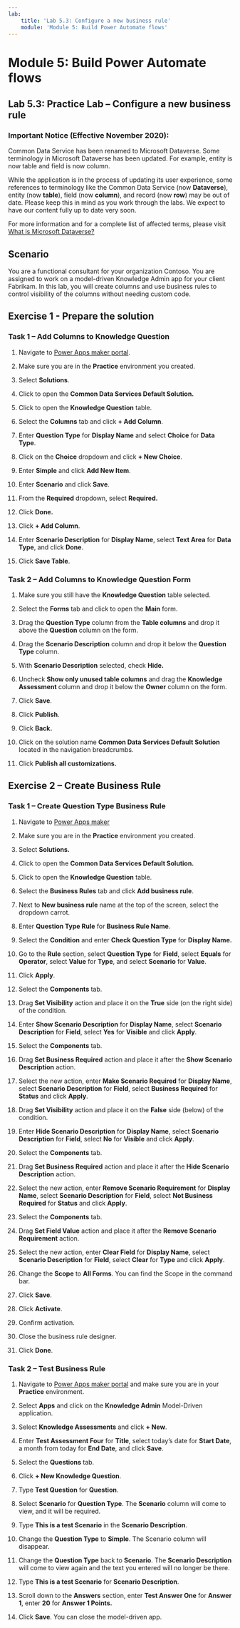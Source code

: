 ```yaml
---
lab:
    title: 'Lab 5.3: Configure a new business rule'
    module: 'Module 5: Build Power Automate flows'
---
```


Module 5: Build Power Automate flows
========================

## Lab 5.3: Practice Lab – Configure a new business rule

### Important Notice (Effective November 2020):
Common Data Service has been renamed to Microsoft Dataverse. Some terminology in Microsoft Dataverse has been updated. For example, entity is now table and field is now column. 

While the application is in the process of updating its user experience, some references to terminology like the Common Data Service (now **Dataverse**), entity (now **table**), field (now **column**), and record (now **row**) may be out of date. Please keep this in mind as you work through the labs. We expect to have our content fully up to date very soon. 

For more information and for a complete list of affected terms, please visit [What is Microsoft Dataverse?](https://docs.microsoft.com/en-us/powerapps/maker/common-data-service/data-platform-intro#terminology-updates)

Scenario
--------

You are a functional consultant for your organization Contoso. You are assigned
to work on a model-driven Knowledge Admin app for your client Fabrikam. In this
lab, you will create columns and use business rules to control visibility of the
columns without needing custom code.

## Exercise 1 - Prepare the solution

### Task 1 – Add Columns to Knowledge Question

1.  Navigate to [Power Apps maker portal](https://make.powerapps.com).

2.  Make sure you are in the **Practice** environment you created.

3.  Select **Solutions**.

4.  Click to open the **Common Data Services Default Solution.**

5.  Click to open the **Knowledge Question** table.

6.  Select the **Columns** tab and click **+ Add Column**.

7.  Enter **Question Type** for **Display Name** and select **Choice** for
    **Data Type**.

8.  Click on the **Choice** dropdown and click **+ New Choice**.

9.  Enter **Simple** and click **Add New Item**.

10. Enter **Scenario** and click **Save**.

11. From the **Required** dropdown, select **Required.**

12. Click **Done.**

13. Click **+ Add Column**.

14. Enter **Scenario Description** for **Display Name**, select **Text Area**
    for **Data Type**, and click **Done**.

15. Click **Save Table**.

### Task 2 – Add Columns to Knowledge Question Form

1.  Make sure you still have the **Knowledge Question** table selected.

2.  Select the **Forms** tab and click to open the **Main** form.

3.  Drag the **Question Type** column from the **Table columns** and drop it
    above the **Question** column on the form.

4.  Drag the **Scenario Description** column and drop it below the **Question
    Type** column.

5.  With **Scenario Description** selected, check **Hide.**

6.  Uncheck **Show only unused table columns** and drag the **Knowledge
    Assessment** column and drop it below the **Owner** column on the form.

7.  Click **Save**.

8.  Click **Publish**.

9.  Click **Back.**

10. Click on the solution name **Common Data Services Default Solution** located
    in the navigation breadcrumbs.

11. Click **Publish all customizations.**

## Exercise 2 – Create Business Rule

### Task 1 – Create Question Type Business Rule

1.  Navigate to [Power Apps maker](https://make.powerapps.com)

2.  Make sure you are in the **Practice** environment you created.

3.  Select **Solutions.**

4.  Click to open the **Common Data Services Default Solution.**

5.  Click to open the **Knowledge Question** table.

6.  Select the **Business Rules** tab and click **Add business rule**.

7.  Next to **New business rule** name at the top of the screen, select the
    dropdown carrot.

8.  Enter **Question Type Rule** for **Business Rule Name**.

9.  Select the **Condition** and enter **Check Question Type** for **Display
    Name.**

10. Go to the **Rule** section, select **Question Type** for **Field**, select
    **Equals** for **Operator**, select **Value** for **Type**, and select
    **Scenario** for **Value**.

11. Click **Apply**.

12. Select the **Components** tab.

13. Drag **Set Visibility** action and place it on the **True** side (on the
    right side) of the condition.

14. Enter **Show Scenario Description** for **Display Name**, select **Scenario
    Description** for **Field**, select **Yes** for **Visible** and click
    **Apply**.

15. Select the **Components** tab.

16. Drag **Set Business Required** action and place it after the **Show Scenario
    Description** action.

17. Select the new action, enter **Make Scenario Required** for **Display
    Name**, select **Scenario Description** for **Field**, select **Business
    Required** for **Status** and click **Apply**.

18. Drag **Set Visibility** action and place it on the **False** side (below) of
    the condition.

19. Enter **Hide Scenario Description** for **Display Name**, select **Scenario
    Description** for **Field**, select **No** for **Visible** and click
    **Apply**.

20. Select the **Components** tab.

21. Drag **Set Business Required** action and place it after the **Hide Scenario
    Description** action.

22. Select the new action, enter **Remove Scenario Requirement** for **Display
    Name**, select **Scenario Description** for **Field**, select **Not Business
    Required** for **Status** and click **Apply**.

23. Select the **Components** tab.

24. Drag **Set Field Value** action and place it after the **Remove Scenario
    Requirement** action.

25. Select the new action, enter **Clear Field** for **Display Name**, select
    **Scenario Description** for **Field**, select **Clear** for **Type** and
    click **Apply**.

26. Change the **Scope** to **All Forms**. You can find the Scope in the command
    bar.

27. Click **Save**.

28. Click **Activate**.

29. Confirm activation.

30. Close the business rule designer.

31. Click **Done**.

### Task 2 – Test Business Rule

1.  Navigate to [Power Apps maker portal](https://make.powerapps.com/) and make
    sure you are in your **Practice** environment.

2.  Select **Apps** and click on the **Knowledge Admin** Model-Driven
    application.

3.  Select **Knowledge Assessments** and click **+ New**.

4.  Enter **Test Assessment Four** for **Title**, select today’s date for
    **Start Date**, a month from today for **End Date**, and click **Save**.

5.  Select the **Questions** tab.

6.  Click **+ New Knowledge Question**.

7.  Type **Test Question** for **Question**.

8.  Select **Scenario** for **Question Type**. The **Scenario** column will come
    to view, and it will be required.

9.  Type **This is a test Scenario** in the **Scenario Description**.

10. Change the **Question Type** to **Simple**. The Scenario column will
    disappear.

11. Change the **Question Type** back to **Scenario**. The **Scenario
    Description** will come to view again and the text you entered will no
    longer be there.

12. Type **This is a test Scenario** for **Scenario Description**.

13. Scroll down to the **Answers** section, enter **Test Answer One** for
    **Answer 1**, enter **20** for **Answer 1 Points.**

14. Click **Save**. You can close the model-driven app.
